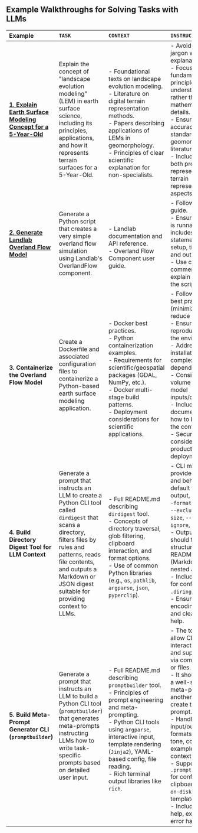 ## Example Walkthroughs for Solving Tasks with LLMs

| Example                                                                                                      | `TASK`                                                                                                                                                                                                                                             | `CONTEXT`                                                                                                                                                                                                                                                                         | `INSTRUCTIONS`                                                                                                                                                                                                                                                                                                                                                                                                                                                           | **What You Will Learn**                                                         |
| :----------------------------------------------------------------------------------------------------------- | :----------------------------------------------------------------------------------------------------------------------------------------------------------------------------------------------------------------------------------------------------- | :--------------------------------------------------------------------------------------------------------------------------------------------------------------------------------------------------------------------------------------------------------------------------------------------- | :--------------------------------------------------------------------------------------------------------------------------------------------------------------------------------------------------------------------------------------------------------------------------------------------------------------------------------------------------------------------------------------------------------------------------------------------------------------------------- | :------------------------------------------------------------------------------ |
| [**1. Explain Earth Surface Modeling Concept for a 5-Year-Old**](./../practice/01_explain_concept/README.md) | Explain the concept of "landscape evolution modeling" (LEM) in earth surface science, including its principles, applications, and how it represents terrain surfaces for a 5-Year-Old.                                                                 | <br>- Foundational texts on landscape evolution modeling. <br>- Literature on digital terrain representation methods. <br>- Papers describing applications of LEMs in geomorphology. <br>- Principles of clear scientific explanation for non-specialists.                                     | - Avoid technical jargon without explanation. <br>- Focus on fundamental principles and broad understanding rather than mathematical details. <br>- Ensure factual accuracy based on standard geomorphological literature. <br>- Include mention of both process representation and terrain representation aspects.                                                                                                                                                          | How to guide the LLM to approach the solution of the task from multiple perspectives by providing various context documents     |
| [**2. Generate Landlab Overland Flow Model**](./../practice/02_generate_landlab_model/README.md)             | Generate a  Python script that creates a very simple overland flow simulation using Landlab's OverlandFlow component.                                                                                                                                  | <br>- Landlab documentation and API reference. <br>- Overland Flow Component user guide.                                                                                                                                                                                                       | - Follow PEP 8 style guide. <br>- Ensure the script is runnable and includes import statements, model setup, time loop, and output. <br>- Use clear comments to explain each part of the script.                                                                                                                                                                                                                                                                             | How to use various sources (URLs, PDFs, Github repositories) including huge repositories like https://github.com/landlab/landlab as context for LLMs<br><br> Learn how to use the [gitingest tool](https://github.com/cyclotruc/gitingest)          |
| **3. Containerize the Overland Flow Model**                                                                      | Create a Dockerfile and associated configuration files to containerize a Python-based earth surface modeling application.                                                                                                                              | <br>- Docker best practices. <br>- Python containerization examples. <br>- Requirements for scientific/geospatial packages (GDAL, NumPy, etc.). <br>- Docker multi-stage build patterns. <br>- Deployment considerations for scientific applications.                                          | - Follow Docker best practices (minimize layers, reduce image size). <br>- Ensure reproducibility of the environment. <br>- Address installation of complex geospatial dependencies. <br>- Consider data volume mounting for model inputs/outputs. <br>- Include clear documentation on how to build and run the container. <br>- Security considerations for production deployment.                                                                                         | How to containerize a landlab Python model using best practices |
| **4. Build Directory Digest Tool for LLM Context**                                                           | Generate a prompt that instructs an LLM to create a Python CLI tool called `dirdigest` that scans a directory, filters files by rules and patterns, reads file contents, and outputs a Markdown or JSON digest suitable for providing context to LLMs. | <br>- Full README.md describing `dirdigest` tool. <br>- Concepts of directory traversal, glob filtering, clipboard interaction, and format options. <br>- Use of common Python libraries (e.g., `os`, `pathlib`, `argparse`, `json`, `pyperclip`).                                             | - CLI must match provided options and behaviors (e.g., default to clipboard output, support for `--format`, `--include`, `--exclude`, `--max-size`, `--no-default-ignore`, `--output`). <br>- Output formats should follow structure in README (Markdown digest, nested JSON). <br>- Include support for config file `.diringest` in TOML. <br>- Ensure robust encoding handling and clear usage help.                                                                       | How to use [TDD (Test Driven Development)](https://martinfowler.com/bliki/TestDrivenDevelopment.html) to create a moderately complex python CLI application.   |
| **5. Build Meta-Prompt Generator CLI (`promptbuilder`)**                                                     | Generate a prompt that instructs an LLM to build a Python CLI tool (`promptbuilder`) that generates meta-prompts instructing LLMs how to write task-specific prompts based on detailed user input.                                                     | <br>- Full README.md describing `promptbuilder` tool. <br>- Principles of prompt engineering and meta-prompting. <br>- Python CLI tools using `argparse`, interactive input, template rendering (`Jinja2`), YAML-based config, file reading. <br>- Rich terminal output libraries like `rich`. | - The tool must allow CLI and interactive modes, and support input via command-line or files. <br>- It should generate a well-structured meta-prompt for another LLM to create the final prompt. <br>- Handle input/output formats, persona, tone, constraints, examples, and context inclusion. <br>- Support `.promptbuilder.yaml` for config, `--copy` to clipboard, `--save-on-disk`, and custom templates. <br>- Include full usage help, examples, and error handling. | How to create a CLI that guides LLMs in generating structured, reusable prompts |